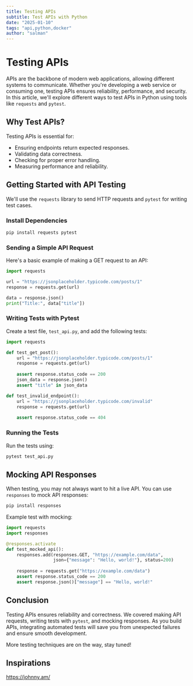 ```yaml
---
title: Testing APIs
subtitle: Test APIs with Python
date: "2025-01-10"
tags: "api,python,docker"
author: "salman"
---
```


# Testing APIs


APIs are the backbone of modern web applications, allowing different systems to communicate. Whether you're developing a web service or consuming one, testing APIs ensures reliability, performance, and security. In this article, we'll explore different ways to test APIs in Python using tools like `requests` and `pytest`.

## Why Test APIs?

Testing APIs is essential for:

- Ensuring endpoints return expected responses.
- Validating data correctness.
- Checking for proper error handling.
- Measuring performance and reliability.

## Getting Started with API Testing

We'll use the `requests` library to send HTTP requests and `pytest` for writing test cases.

### Install Dependencies

```sh
pip install requests pytest
```

### Sending a Simple API Request

Here's a basic example of making a GET request to an API:

```python
import requests

url = "https://jsonplaceholder.typicode.com/posts/1"
response = requests.get(url)

data = response.json()
print("Title:", data["title"])
```

### Writing Tests with Pytest

Create a test file, `test_api.py`, and add the following tests:

```python
import requests

def test_get_post():
    url = "https://jsonplaceholder.typicode.com/posts/1"
    response = requests.get(url)
    
    assert response.status_code == 200
    json_data = response.json()
    assert "title" in json_data

def test_invalid_endpoint():
    url = "https://jsonplaceholder.typicode.com/invalid"
    response = requests.get(url)
    
    assert response.status_code == 404
```

### Running the Tests

Run the tests using:

```sh
pytest test_api.py
```

## Mocking API Responses

When testing, you may not always want to hit a live API. You can use `responses` to mock API responses:

```sh
pip install responses
```

Example test with mocking:

```python
import requests
import responses

@responses.activate
def test_mocked_api():
    responses.add(responses.GET, "https://example.com/data",
                  json={"message": "Hello, world!"}, status=200)
    
    response = requests.get("https://example.com/data")
    assert response.status_code == 200
    assert response.json()["message"] == "Hello, world!"
```

## Conclusion

Testing APIs ensures reliability and correctness. We covered making API requests, writing tests with `pytest`, and mocking responses. As you build APIs, integrating automated tests will save you from unexpected failures and ensure smooth development.

More testing techniques are on the way, stay tuned!



## Inspirations
https://johnny.am/
